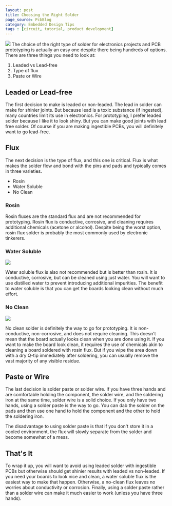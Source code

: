 ```yaml
---
layout: post
title: Choosing the Right Solder
page_source: PcbBlog
category: Embedded Design Tips
tags : [circuit, tutorial, product development]
---
```



<img class="post_image" src="{{ BASE_PATH }}/images/rosin-core-solder.webp" />
The choice of the right type of solder for electronics projects and PCB prototyping is actually an easy one despite there being hundreds of options. There are three things you need to look at:

1. Leaded vs Lead-free
2. Type of flux
3. Paste or Wire

## Leaded or Lead-free

The first decision to make is leaded or non-leaded. The lead in solder can make for shinier joints. But because lead is a toxic substance (if ingested), many countries limit its use in electronics. For prototyping, I prefer leaded solder because I like it to look shiny. But you can make good joints with lead free solder. Of course if you are making ingestible PCBs, you will definitely want to go lead-free.

## Flux

The next decision is the type of flux, and this one is critical. Flux is what makes the solder flow and bond with the pins and pads and typically comes in three varieties.

- Rosin
- Water Soluble
- No Clean

### Rosin

Rosin fluxes are the standard flux and are not recommended for prototyping. Rosin flux is conductive, corrosive, and cleaning requires additional chemicals (acetone or alcohol). Despite being the worst option, rosin flux solder is probably the most commonly used by electronic tinkerers.

### Water Soluble

<img class="post_image" src="{{ BASE_PATH }}/images/water-soluble-solder-paste-kester.jpg" />

Water soluble flux is also not recommended but is better than rosin. It is conductive, corrosive, but can be cleaned using just water. You will want to use distilled water to prevent introducing additional impurities. The benefit to water soluble is that you can get the boards looking clean without much effort.

### No Clean

<img class="post_image" src="{{ BASE_PATH }}/images/no-clean-chip-quik.webp" />

No clean solder is definitely the way to go for prototyping. It is non-conductive, non-corrosive, and does not require cleaning. This doesn't mean that the board actually looks clean when you are done using it. If you want to make the board look clean, it requires the use of chemicals akin to cleaning a board soldered with rosin flux. But if you wipe the area down with a dry Q-tip immediately after soldering, you can usually remove the vast majority of any visible residue.

## Paste or Wire

The last decision is solder paste or solder wire. If you have three hands and are comfortable holding the component, the solder wire, and the soldering iron at the same time, solder wire is a solid choice. If you only have two hands, using a solder paste is the way to go. You can dab the solder on the pads and then use one hand to hold the component and the other to hold the soldering iron.

The disadvantage to using solder paste is that if you don't store it in a cooled environment, the flux will slowly separate from the solder and become somewhat of a mess.

## That's It

To wrap it up, you will want to avoid using leaded solder with ingestible PCBs but otherwise should get shinier results with leaded vs non-leaded. If you need your boards to look nice and clean, a water soluble flux is the easiest way to make that happen. Otherwise, a no-clean flux leaves no worries about conductivity or corrosion.  Finally, using a solder paste rather than a solder wire can make it much easier to work (unless you have three hands).
